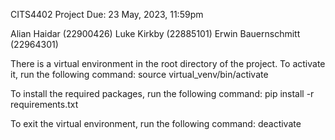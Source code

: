 CITS4402 Project
Due: 23 May, 2023, 11:59pm

Alian Haidar (22900426)
Luke Kirkby (22885101)
Erwin Bauernschmitt (22964301)

There is a virtual environment in the root directory of the project. To activate it, run the following command:
source virtual_venv/bin/activate

To install the required packages, run the following command:
pip install -r requirements.txt

To exit the virtual environment, run the following command:
deactivate
